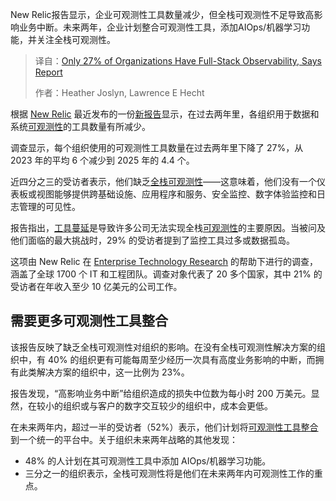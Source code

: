 <!--
title: 报告称仅27%的组织拥有全栈可观测性
cover: https://cdn.thenewstack.io/media/2025/09/0d511be5-full-stack-observability-2.jpg
summary: New Relic报告显示，企业可观测性工具数量减少，但全栈可观测性不足导致高影响业务中断。未来两年，企业计划整合可观测性工具，添加AIOps/机器学习功能，并关注全栈可观测性。
-->

New Relic报告显示，企业可观测性工具数量减少，但全栈可观测性不足导致高影响业务中断。未来两年，企业计划整合可观测性工具，添加AIOps/机器学习功能，并关注全栈可观测性。

> 译自：[Only 27% of Organizations Have Full-Stack Observability, Says Report](https://thenewstack.io/only-27-of-organizations-have-full-stack-observability-says-report/)
> 
> 作者：Heather Joslyn, Lawrence E Hecht

根据 [New Relic](http://newrelic.com/?utm_content=inline+mention) 最近发布的一份[新报告](https://newrelic.com/resources/report/observability-forecast/2025)显示，在过去两年里，各组织用于数据和系统[可观测性](https://thenewstack.io/introduction-to-observability/)的工具数量有所减少。

调查显示，每个组织使用的可观测性工具数量在过去两年里下降了 27%，从 2023 年的平均 6 个减少到 2025 年的 4.4 个。

近四分之三的受访者表示，他们缺乏[全栈可观测性](https://thenewstack.io/conversations-im-sick-of-having-about-observability/)——这意味着，他们没有一个仪表板或视图能够提供跨基础设施、应用程序和服务、安全监控、数字体验监控和日志管理的可见性。

报告指出，[工具蔓延](https://thenewstack.io/how-to-tackle-tool-sprawl-before-it-becomes-tool-hell/)是导致许多公司无法实现全栈[可观测性](https://thenewstack.io/ebooks/observability/cloud-native-observability-for-devops-teams/)的主要原因。当被问及他们面临的最大挑战时，29% 的受访者提到了监控工具过多或数据孤岛。

这项由 New Relic 在 [Enterprise Technology Research](https://etr.ai/) 的帮助下进行的调查，涵盖了全球 1700 个 IT 和工程团队。调查对象代表了 20 多个国家，其中 21% 的受访者在年收入至少 10 亿美元的公司工作。

## 需要更多可观测性工具整合

该报告反映了缺乏全栈可观测性对组织的影响。在没有全栈可观测性解决方案的组织中，有 40% 的组织更有可能每周至少经历一次具有高度业务影响的中断，而拥有此类解决方案的组织中，这一比例为 23%。

报告发现，“高影响业务中断”给组织造成的损失中位数为每小时 200 万美元。显然，在较小的组织或与客户的数字交互较少的组织中，成本会更低。

在未来两年内，超过一半的受访者（52%）表示，他们计划将[可观测性工具整合](https://thenewstack.io/trust-me-consolidate-your-monitoring-stack/)到一个统一的平台中。关于组织未来两年战略的其他发现：

* 48% 的人计划在其可观测性工具中添加 AIOps/机器学习功能。
* 三分之一的组织表示，全栈可观测性将是他们在未来两年内可观测性工作的重点。